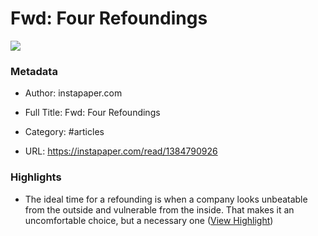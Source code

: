 # Fwd: Four Refoundings

![](https://readwise-assets.s3.amazonaws.com/static/images/article0.00998d930354.png)

### Metadata

- Author: instapaper.com
- Full Title: Fwd: Four Refoundings
- Category: #articles


- URL: https://instapaper.com/read/1384790926

### Highlights

- The ideal time for a refounding is when a company looks unbeatable from the outside and vulnerable from the inside. That makes it an uncomfortable choice, but a necessary one ([View Highlight](https://instapaper.com/read/1384790926/15419014))
